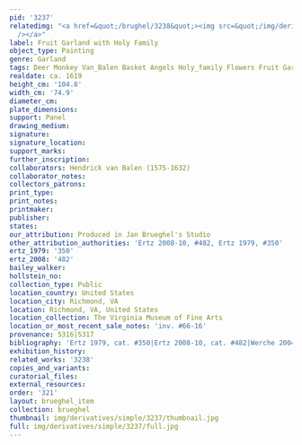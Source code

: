 ```yaml
---
pid: '3237'
relatedimg: "<a href=&quot;/brughel/3238&quot;><img src=&quot;/img/derivatives/simple/3238/thumbnail.jpg&quot;
  /></a>"
label: Fruit Garland with Holy Family
object_type: Painting
genre: Garland
tags: Deer Monkey Van_Balen Basket Angels Holy_family Flowers Fruit Garland Vegetables
realdate: ca. 1619
height_cm: '104.8'
width_cm: '74.9'
diameter_cm: 
plate_dimensions: 
support: Panel
drawing_medium: 
signature: 
signature_location: 
support_marks: 
further_inscription: 
collaborators: Hendrick van Balen (1575-1632)
collaborator_notes: 
collectors_patrons: 
print_type: 
print_notes: 
printmaker: 
publisher: 
states: 
our_attribution: Produced in Jan Brueghel's Studio
other_attribution_authorities: 'Ertz 2008-10, #482, Ertz 1979, #350'
ertz_1979: '350'
ertz_2008: '482'
bailey_walker: 
hollstein_no: 
collection_type: Public
location_country: United States
location_city: Richmond, VA
location: Richmond, VA, United States
location_collection: The Virginia Museum of Fine Arts
location_or_most_recent_sale_notes: 'inv. #66-16'
provenance: 5316|5317
bibliography: 'Ertz 1979, cat. #350|Ertz 2008-10, cat. #482|Werche 2004, A.45'
exhibition_history: 
related_works: '3238'
copies_and_variants: 
curatorial_files: 
external_resources: 
order: '321'
layout: brueghel_item
collection: brueghel
thumbnail: img/derivatives/simple/3237/thumbnail.jpg
full: img/derivatives/simple/3237/full.jpg
---
```

